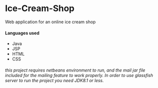 # Ice-Cream-Shop
Web application for an online ice cream shop

#### Languages used
- Java
- JSP
- HTML
- CSS

###### this project requires netbeans environment to run, and the mail jar file included for the mailing feature to work properly. In order to use glassfish server to run the project you need JDK8.1 or less.
